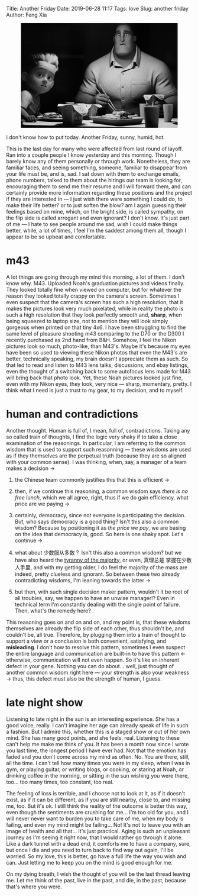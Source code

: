 Title: Another Friday
Date: 2019-06-28 11:17 
Tags: love
Slug: another friday
Author: Feng Xia

<figure class="col s12">
  <img src="/images/incredibles%202.jpg"/>
</figure>


I don't know how to put today. Another Friday, sunny, humid, hot. 


This is the last day for many who were affected from last round of
layoff. Ran into a couple people I know yesterday and this morning.
Though I barely know any of them personally or through
work. Nonetheless, they are familiar faces, and seeing something,
someone, familiar to disappear from your life must be, and is, sad. I
sat down with them to exchange emails, phone numbers, talked to them
about the hirings our team is looking for, encouraging them to send me
their resume and I will forward them, and can certainly provide more
information regarding these positions and the project if they are
interested in &mdash; I just wish there were something I could do, to
make their life better? or to just soften the blow? am I again
guessing their feelings based on mine, which, on the bright side, is
called sympathy, on the flip side is called arrogant and even
ignorant? I don't know. It's just part of me &mdash; I hate to see
people around me sad, wish I could make things better, while, a lot of
times, I feel I'm the saddest among them all, though I appear to be so
upbeat and comfortable.

# m43

A lot things are going through my mind this morning, a lot of them. I
don't know why. M43. Uploaded Noah's graduation pictures and videos
finally. They looked totally fine when viewed on computer, but for
whatever the reason they looked totally crappy on the camera's
screen. Sometimes I even suspect that the camera's screen has such a
high resolution, that it makes the pictures look very much pixelated,
while in reality the photo is such a high resolution that they look
perfectly smooth and, **sharp**, when being squeezed to laptop size,
not to mention they will look simply gorgeous when printed on that
tiny 4x6. I have been struggling to find the same level of pleasure
shooting m43 comparing to the D70 or the D300 I recently purchased as
2nd hand from B&H. Somehow, I feel the Nikon pictures look so much,
photo-like, than M43's. Maybe it's because my eyes have been so used
to viewing these Nikon photos that even the M43's are better,
technically speaking, my brain doesn't appreciate them as such. So
that led to read and listen to M43 lens talks, discussions, and ebay
listings, even the thought of a switching back to some autofocus lens
made for M43 will bring back that photo look. Yet, these Noah pictures
looked just fine, even with my Nikon eyes, they look, very nice
&mdash; sharp, momentary, pretty. I think what I need is just a trust
to my gear, to my decision, and to myself.

# human and contradictions

Another thought. Human is full of, I mean, full of,
contradictions. Taking any so called train of thoughts, I find the
logic very shaky if to take a close examination of the reasonings. In
particular, I am referring to the common wisdom that is used to
support such reasonning &mdash; these wisdoms are used as if they
themselves are the perpetual truth (because they are so aligned with
your common sense). I was thinking, when, say, a manager of a team
makes a decision &rarr;

1. the Chinese team commonly justifies this that this is efficient
   &rarr;

2. then, if we continue this reasoning, a common wisdom says _there is
   no free lunch_, which we all agree, right, thus if we do gain
   efficiency, what price are we paying &rarr;

3. certainly, democracy, since not everyone is participating the
   decision. But, who says democracy is a good thing? Isn't this also
   a common wisdom? Because by positioning it as _the price we pay_,
   we are basing on the idea that democracy is, good. So here is one
   shaky spot. Let's continue &rarr;

4. what about 少数服从多数？ Isn't this also a common wisdom? but we
   have also heard the [tyranny of the majority][1], or even, 真理总是
   掌握在少数人手里, and with my getting older, I do feel the majority
   of the mass are indeed, pretty clueless and ignorant. So between
   these two already contradicting wisdoms, I'm leaning towards the
   latter &rarr;

5. but then, with such single decision maker pattern, wouldn't it be
   root of all troubles, say, we happen to have an unwise manager!?
   Even in technical term I'm constantly dealing with the single point
   of failure. Then, what's the remedy here? 

This reasoning goes on and on and on, and my point is, that these
wisdoms themselves are already the flip side of each other, thus
shouldn't be, and couldn't be, all true. Therefore, by plugging them
into a train of thought to support a view or a conclusion is both
convenient, satisfying, and **misleading**. I don't how to resolve
this pattern, sometimes I even suspect the entire language and
communication are built-in to have this pattern &larr; otherwise,
communication will not even happen. So it's like an inherent defect in
your gene. Nothing you can do about... well, just thought of another
common wisdom right here &mdash; your strength is also your weakness
&rarr; thus, this defect must also be the strength of human, I guess.

# late night show

Listening to late night in the sun is an interesting experience. She
has a good voice, really. I can't imagine her age can already speak of
life in such a fashion. But I admire this, whether this is a staged
show or out of her own mind. She has many good points, and she feels,
real. Listening to these can't help me make me think of you. It has
been a month now since I wrote you last time, the longest period I
have ever had. Not that the emotion has faded and you don't come
across my mind as often. No. You are there, still, all the time. I
can't tell how many times you were in my sleep, when I was in gym, or
playing guitar, or writing blogs, or cooking, or staring at Noah, or
drinking coffee in the morning, or sitting in the sun wishing you were
there, too... too many times, too constant, too real.

The feeling of loss is terrible, and I choose not to look at it, as if
it doesn't exist, as if it can be different, as if you are still
nearby, close to, and missing me, too. But it's ok. I still think the
reality of the outcome is better this way, even though the sentiments
are crushing for me... I'm too old for you, and I will never never
want to burden you to take care of me, when my body is failing, and
even my mind might be failing... No! It's not to leave you with an
image of health and all that... It's just practical. Aging is such an
unpleasant journey as I'm seeing it right now, that I would rather go
through it alone. Like a dark tunnel with a dead end, it comforts me
to have a company, sure, but once I die and you need to turn back to
find way out again, I'll be worried. So my love, this is better, go
have a full life the way you wish and can. Just letting me to keep you
on the mind is good enough for me.

On my dying breath, I wish the thought of you will be the last thread
leaving me. Let me think of the past, live in the past, and die, in
the past, because that's where you were.

[1]: https://en.wikipedia.org/wiki/Tyranny_of_the_majority
